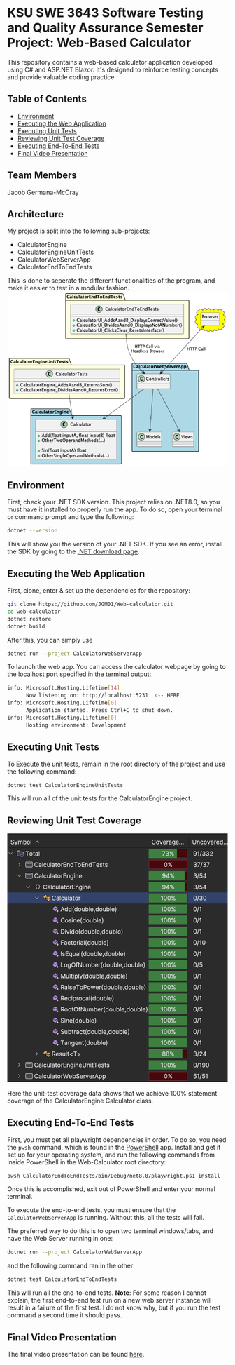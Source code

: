 # KSU SWE 3643 Software Testing and Quality Assurance Semester Project: Web-Based Calculator
This repository contains a web-based calculator application developed using C# and ASP.NET Blazor. It's designed to reinforce testing concepts and provide valuable coding practice.

## Table of Contents
- [Environment](#environment)
- [Executing the Web Application](#executing-the-web-application)
- [Executing Unit Tests](#executing-Unit-Tests)
- [Reviewing Unit Test Coverage](#reviewing-Unit-Test-Coverage)
- [Executing End-To-End Tests](#executing-End-To-End-Tests)
- [Final Video Presentation](#final-Video-Presentation)
  
## Team Members
Jacob Germana-McCray

## Architecture
My project is split into the following sub-projects:
- CalculatorEngine
- CalculatorEngineUnitTests
- CalculatorWebServerApp
- CalculatorEndToEndTests

This is done to seperate the different functionalities of the program, and make it easier to test in a modular fashion.
![alt text](./diagram.png)
## Environment
First, check your .NET SDK version. This project relies on .NET8.0, so you must have it installed to properly run the app. To do so, open your terminal or command prompt and type the following:
```bash
dotnet --version
```
This will show you the version of your .NET SDK. If you see an error, install the SDK by going to the [.NET download page](https://dotnet.microsoft.com/download).

## Executing the Web Application

First, clone, enter & set up the dependencies for the repository:
```bash
git clone https://github.com/JGM01/Web-calculator.git
cd web-calculator
dotnet restore
dotnet build
```

After this, you can simply use 
```bash
dotnet run --project CalculatorWebServerApp
```
To launch the web app. You can access the calculator webpage by going to the localhost port specified in the terminal output:
```bash
info: Microsoft.Hosting.Lifetime[14]
      Now listening on: http://localhost:5231  <-- HERE
info: Microsoft.Hosting.Lifetime[0]
      Application started. Press Ctrl+C to shut down.
info: Microsoft.Hosting.Lifetime[0]
      Hosting environment: Development
```

## Executing Unit Tests
To Execute the unit tests, remain in the root directory of the project and use the following command:
```bash
dotnet test CalculatorEngineUnitTests
```
This will run all of the unit tests for the CalculatorEngine project.

## Reviewing Unit Test Coverage
![alt text](./unitcoverage.png)

Here the unit-test coverage data shows that we achieve 100% statement coverage of the CalculatorEngine Calculator class.

## Executing End-To-End Tests
First, you must get all playwright dependencies in order. To do so, you need the `pwsh` command, which is found in the [PowerShell](https://learn.microsoft.com/en-us/powershell/scripting/install/installing-powershell?view=powershell-7.4) app. Install and get it set up for your operating system, and run the following commands from inside PowerShell in the Web-Calculator root directory:
```bash
pwsh CalculatorEndToEndTests/bin/Debug/net8.0/playwright.ps1 install
```
Once this is accomplished, exit out of PowerShell and enter your normal terminal.

To execute the end-to-end tests, you must ensure that the `CalculatorWebServerApp` is running. Without this, all the tests will fail.

The preferred way to do this is to open two terminal windows/tabs, and have the Web Server running in one:
```bash
dotnet run --project CalculatorWebServerApp
```
and the following command ran in the other:
```bash
dotnet test CalculatorEndToEndTests
```
This will run all the end-to-end tests.
**Note**: For some reason I cannot explain, the first end-to-end test run on a new web server instance will result in a failure of the first test. I do not know why, but if you run the test command a second time it should pass.

## Final Video Presentation
The final video presentation can be found [here](https://youtu.be/UPjySdwqY5w).
